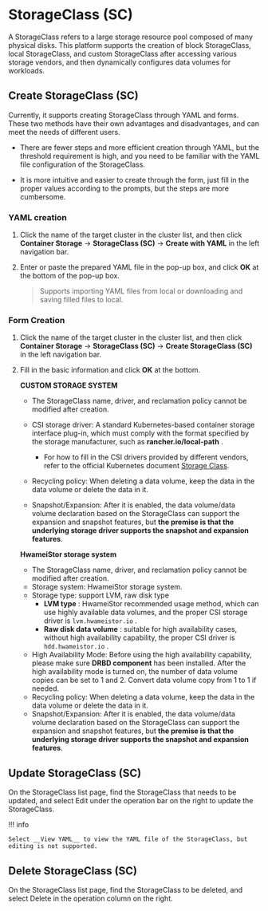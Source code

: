 # StorageClass (SC)

A StorageClass refers to a large storage resource pool composed of many physical disks. This platform supports the creation of block StorageClass, local StorageClass, and custom StorageClass after accessing various storage vendors, and then dynamically configures data volumes for workloads.

## Create StorageClass (SC)

Currently, it supports creating StorageClass through YAML and forms. These two methods have their own advantages and disadvantages, and can meet the needs of different users.

- There are fewer steps and more efficient creation through YAML, but the threshold requirement is high, and you need to be familiar with the YAML file configuration of the StorageClass.

- It is more intuitive and easier to create through the form, just fill in the proper values ​​according to the prompts, but the steps are more cumbersome.

### YAML creation

1. Click the name of the target cluster in the cluster list, and then click __Container Storage__ -> __StorageClass (SC)__ -> __Create with YAML__ in the left navigation bar.

    

2. Enter or paste the prepared YAML file in the pop-up box, and click __OK__ at the bottom of the pop-up box.

    > Supports importing YAML files from local or downloading and saving filled files to local.

    

### Form Creation

1. Click the name of the target cluster in the cluster list, and then click __Container Storage__ -> __StorageClass (SC)__ -> __Create StorageClass (SC)__ in the left navigation bar.

    

2. Fill in the basic information and click __OK__ at the bottom.

    **CUSTOM STORAGE SYSTEM**

    - The StorageClass name, driver, and reclamation policy cannot be modified after creation.
    - CSI storage driver: A standard Kubernetes-based container storage interface plug-in, which must comply with the format specified by the storage manufacturer, such as __rancher.io/local-path__ .

        - For how to fill in the CSI drivers provided by different vendors, refer to the official Kubernetes document [Storage Class](https://kubernetes.io/docs/concepts/storage/storage-classes/#provisioner).
    - Recycling policy: When deleting a data volume, keep the data in the data volume or delete the data in it.
    - Snapshot/Expansion: After it is enabled, the data volume/data volume declaration based on the StorageClass can support the expansion and snapshot features, but **the premise is that the underlying storage driver supports the snapshot and expansion features**.

    **HwameiStor storage system**

    - The StorageClass name, driver, and reclamation policy cannot be modified after creation.
    - Storage system: HwameiStor storage system.
    - Storage type: support LVM, raw disk type
        - __LVM type__ : HwameiStor recommended usage method, which can use highly available data volumes, and the proper CSI storage driver is `lvm.hwameistor.io` .
        - __Raw disk data volume__ : suitable for high availability cases, without high availability capability, the proper CSI driver is `hdd.hwameistor.io` .
    - High Availability Mode: Before using the high availability capability, please make sure __DRBD component__ has been installed. After the high availability mode is turned on, the number of data volume copies can be set to 1 and 2. Convert data volume copy from 1 to 1 if needed.
    - Recycling policy: When deleting a data volume, keep the data in the data volume or delete the data in it.
    - Snapshot/Expansion: After it is enabled, the data volume/data volume declaration based on the StorageClass can support the expansion and snapshot features, but **the premise is that the underlying storage driver supports the snapshot and expansion features**.

    

## Update StorageClass (SC)

On the StorageClass list page, find the StorageClass that needs to be updated, and select Edit under the operation bar on the right to update the StorageClass.



!!! info

    Select __View YAML__ to view the YAML file of the StorageClass, but editing is not supported.

## Delete StorageClass (SC)

On the StorageClass list page, find the StorageClass to be deleted, and select Delete in the operation column on the right.

